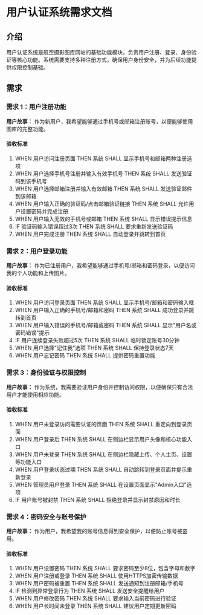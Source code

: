 # 用户认证系统需求文档

## 介绍

用户认证系统是航空摄影图库网站的基础功能模块，负责用户注册、登录、身份验证等核心功能。系统需要支持多种注册方式，确保用户身份安全，并为后续功能提供权限控制基础。

## 需求

### 需求 1：用户注册功能

**用户故事：** 作为新用户，我希望能够通过手机号或邮箱注册账号，以便能够使用图库的完整功能。

#### 验收标准
1. WHEN 用户访问注册页面 THEN 系统 SHALL 显示手机号和邮箱两种注册选项
2. WHEN 用户选择手机号注册并输入有效手机号 THEN 系统 SHALL 发送验证码到该手机号
3. WHEN 用户选择邮箱注册并输入有效邮箱 THEN 系统 SHALL 发送验证邮件到该邮箱
4. WHEN 用户输入正确的验证码/点击邮箱验证链接 THEN 系统 SHALL 允许用户设置密码并完成注册
5. WHEN 用户输入无效的手机号或邮箱 THEN 系统 SHALL 显示错误提示信息
6. IF 验证码输入错误超过3次 THEN 系统 SHALL 要求重新发送验证码
7. WHEN 用户完成注册 THEN 系统 SHALL 自动登录并跳转到首页

### 需求 2：用户登录功能

**用户故事：** 作为已注册用户，我希望能够通过手机号/邮箱和密码登录，以便访问我的个人功能和上传图片。

#### 验收标准
1. WHEN 用户访问登录页面 THEN 系统 SHALL 显示手机号/邮箱和密码输入框
2. WHEN 用户输入正确的手机号/邮箱和密码 THEN 系统 SHALL 成功登录并跳转到首页
3. WHEN 用户输入错误的手机号/邮箱或密码 THEN 系统 SHALL 显示"用户名或密码错误"提示
4. IF 用户连续登录失败超过5次 THEN 系统 SHALL 临时锁定账号30分钟
5. WHEN 用户选择"记住我"选项 THEN 系统 SHALL 保持登录状态7天
6. WHEN 用户忘记密码 THEN 系统 SHALL 提供密码重置功能

### 需求 3：身份验证与权限控制

**用户故事：** 作为系统，我需要验证用户身份并控制访问权限，以便确保只有合法用户才能使用相应功能。

#### 验收标准
1. WHEN 用户未登录访问需要认证的页面 THEN 系统 SHALL 重定向到登录页面
2. WHEN 用户登录后 THEN 系统 SHALL 在侧边栏显示用户头像和核心功能入口
3. WHEN 用户未登录 THEN 系统 SHALL 在侧边栏隐藏上传、个人主页、设置等功能入口
4. WHEN 用户登录状态过期 THEN 系统 SHALL 自动跳转到登录页面并提示重新登录
5. WHEN 管理员用户登录 THEN 系统 SHALL 在设置页面显示"Admin入口"选项
6. IF 用户账号被封禁 THEN 系统 SHALL 拒绝登录并显示封禁原因和时长

### 需求 4：密码安全与账号保护

**用户故事：** 作为用户，我希望我的账号信息得到安全保护，以便防止账号被盗用。

#### 验收标准
1. WHEN 用户设置密码 THEN 系统 SHALL 要求密码至少8位，包含字母和数字
2. WHEN 用户注册或登录 THEN 系统 SHALL 使用HTTPS加密传输数据
3. WHEN 用户密码被重置 THEN 系统 SHALL 发送通知到注册邮箱/手机号
4. IF 检测到异常登录行为 THEN 系统 SHALL 发送安全提醒给用户
5. WHEN 用户修改密码 THEN 系统 SHALL 要求输入当前密码进行验证
6. WHEN 用户长时间未登录 THEN 系统 SHALL 建议用户定期更新密码
